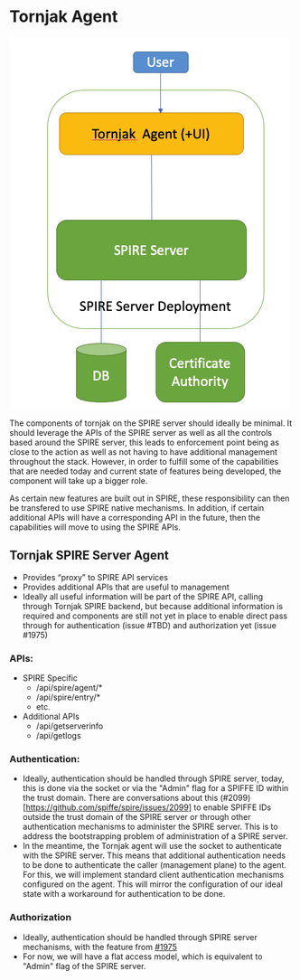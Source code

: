 # Tornjak Agent

![tornjak-agent](rsrc/agent.png)

The components of tornjak on the SPIRE server should ideally be minimal. It should leverage the APIs of the SPIRE server as well as all the controls based around the SPIRE server, this leads to enforcement point being as close to the action as well as not having to have additional management throughout the stack. However, in order to fulfill some of the capabilities that are needed today and current state of features being developed, the component will take up a bigger role. 

As certain new features are built out in SPIRE, these responsibility can then be transfered to use SPIRE native mechanisms. In addition, if certain additional APIs will have a corresponding API in the future, then the capabilities will move to using the SPIRE APIs. 


## Tornjak SPIRE Server Agent
- Provides “proxy” to SPIRE API services
- Provides additional APIs that are useful to management
- Ideally all useful information will be part of the SPIRE API, calling through Tornjak SPIRE backend, but because additional information is required and components are still not yet in place to enable direct pass through for authentication (issue #TBD) and authorization yet (issue #1975)

### APIs:
- SPIRE Specific
  - /api/spire/agent/*
  - /api/spire/entry/*
  - etc.
- Additional APIs
  - /api/getserverinfo
  - /api/getlogs

### Authentication:
- Ideally, authentication should be handled through SPIRE server, today, this is done via the socket or via the "Admin" flag for a SPIFFE ID within the trust domain. There are conversations about this (#2099)[https://github.com/spiffe/spire/issues/2099] to enable SPIFFE IDs outside the trust domain of the SPIRE server or through other authentication mechanisms to administer the SPIRE server. This is to address the bootstrapping problem of administration of a SPIRE server. 
- In the meantime, the Tornjak agent will use the socket to authenticate with the SPIRE server. This means that additional authentication needs to be done to authenticate the caller (management plane) to the agent. For this, we will implement standard client authentication mechanisms configured on the agent. This will mirror the configuration of our ideal state with a workaround for authentication to be done.

### Authorization
- Ideally, authentication should be handled through SPIRE server mechanisms, with the feature from [#1975](https://github.com/spiffe/spire/issues/1975)
- For now, we will have a flat access model, which is equivalent to "Admin" flag of the SPIRE server.
